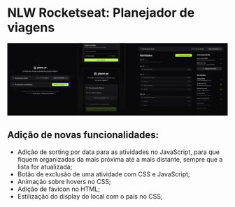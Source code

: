 # NLW Rocketseat: Planejador de viagens

<p align="center">
  <img src=".github/assets/project-image.webp" alt="Visualização do projeto">
</p>

## Adição de novas funcionalidades: 
- Adição de sorting por data para as atividades no JavaScript, para que fiquem organizadas da mais próxima até a mais distante, sempre que a lista for atualizada; 
- Botão de exclusão de uma atividade com CSS e JavaScript; 
- Animação sobre hovers no CSS; 
- Adição de favicon no HTML; 
- Estilização do display do local com o país no CSS; 